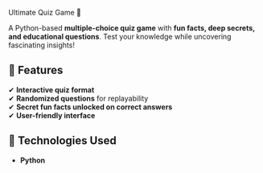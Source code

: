  Ultimate Quiz Game 🎯  

A Python-based **multiple-choice quiz game** with **fun facts, deep secrets, and educational questions**. Test your knowledge while uncovering fascinating insights!  

## 🚀 Features  
✔ **Interactive quiz format**  
✔ **Randomized questions** for replayability  
✔ **Secret fun facts unlocked on correct answers**  
✔ **User-friendly interface**  

## 🔧 Technologies Used  
- **Python**
